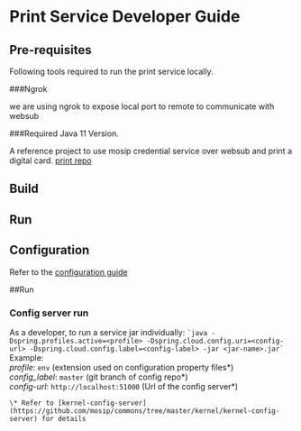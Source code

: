 # Print Service Developer Guide

## Pre-requisites
Following tools required to run the print service locally.

###Ngrok

we are using ngrok to expose local port to remote to communicate with websub

###Required Java 11 Version.

A reference project to use mosip credential service over websub and print a digital card. [print repo](https://github.com/mosip/print)


## Build

## Run

## Configuration

Refer to the [configuration guide](/docs/configuration.md)

##Run 

### Config server run

As a developer, to run a service jar individually:
    ```
    `java -Dspring.profiles.active=<profile> -Dspring.cloud.config.uri=<config-url> -Dspring.cloud.config.label=<config-label> -jar <jar-name>.jar`
    ```
    Example:  
        _profile_: `env` (extension used on configuration property files*)    
        _config_label_: `master` (git branch of config repo*)  
        _config-url_: `http://localhost:51000` (Url of the config server*)  
	
	\* Refer to [kernel-config-server](https://github.com/mosip/commons/tree/master/kernel/kernel-config-server) for details


